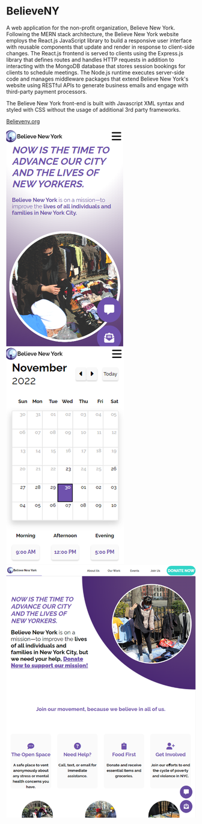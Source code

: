# BelieveNY

A web application for the non-profit organization, Believe New York. Following the MERN stack architecture, the Believe New York website employs the React.js JavaScript library to build a responsive user interface with reusable components that update and render in response to client-side changes. The React.js frontend is served to clients using the Express.js library that defines routes and handles HTTP requests in addition to interacting with the MongoDB database that stores session bookings for clients to schedule meetings. The Node.js runtime executes server-side code and manages middleware packages that extend Believe New York's website using RESTful APIs to generate business emails and engage with third-party payment processors.

The Believe New York front-end is built with Javascript XML syntax and styled with CSS without the usage of additional 3rd party frameworks.

[Believeny.org](https://www.believeny.org/)
<br>

![Preview image](source/images/general/previewSite.png)
![Preview image](source/images/general/previewSite2.png)
![Preview image](source/images/general/BNYLandingPage.png)
